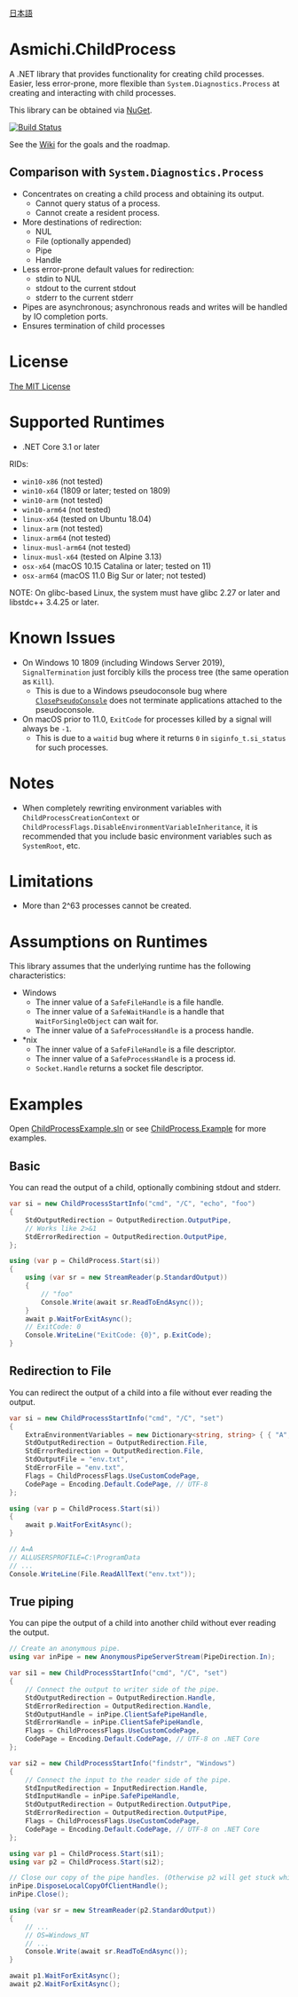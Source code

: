 [日本語](README.ja.md)

# Asmichi.ChildProcess
A .NET library that provides functionality for creating child processes. Easier, less error-prone, more flexible than `System.Diagnostics.Process` at creating and interacting with child processes.

This library can be obtained via [NuGet](https://www.nuget.org/packages/Asmichi.ChildProcess/).

[![Build Status](https://dev.azure.com/asmichi/ChildProcess/_apis/build/status/ChildProcess-CI?branchName=master)](https://dev.azure.com/asmichi/ChildProcess/_build/latest?definitionId=5&branchName=master)

See the [Wiki](https://github.com/asmichi/ChildProcess/wiki) for the goals and the roadmap.

## Comparison with `System.Diagnostics.Process`

- Concentrates on creating a child process and obtaining its output.
    - Cannot query status of a process.
    - Cannot create a resident process.
- More destinations of redirection:
    - NUL
    - File (optionally appended)
    - Pipe
    - Handle
- Less error-prone default values for redirection:
    - stdin to NUL
    - stdout to the current stdout
    - stderr to the current stderr
- Pipes are asynchronous; asynchronous reads and writes will be handled by IO completion ports.
- Ensures termination of child processes

# License

[The MIT License](LICENSE)

# Supported Runtimes

- .NET Core 3.1 or later

RIDs:

- `win10-x86` (not tested)
- `win10-x64` (1809 or later; tested on 1809)
- `win10-arm` (not tested)
- `win10-arm64` (not tested)
- `linux-x64` (tested on Ubuntu 18.04)
- `linux-arm` (not tested)
- `linux-arm64` (not tested)
- `linux-musl-arm64` (not tested)
- `linux-musl-x64` (tested on Alpine 3.13)
- `osx-x64` (macOS 10.15 Catalina or later; tested on 11)
- `osx-arm64` (macOS 11.0 Big Sur or later; not tested)

NOTE: On glibc-based Linux, the system must have glibc 2.27 or later and libstdc++ 3.4.25 or later.

# Known Issues

- On Windows 10 1809 (including Windows Server 2019), `SignalTermination` just forcibly kills the process tree (the same operation as `Kill`).
    - This is due to a Windows pseudoconsole bug where [`ClosePseudoConsole`](https://docs.microsoft.com/en-us/windows/console/closepseudoconsole) does not terminate applications attached to the pseudoconsole.
- On macOS prior to 11.0, `ExitCode` for processes killed by a signal will always be `-1`.
    - This is due to a `waitid` bug where it returns `0` in `siginfo_t.si_status` for such processes.

# Notes

- When completely rewriting environment variables with `ChildProcessCreationContext` or `ChildProcessFlags.DisableEnvironmentVariableInheritance`, it is recommended that you include basic environment variables such as `SystemRoot`, etc.

# Limitations

- More than 2^63 processes cannot be created.

# Assumptions on Runtimes

This library assumes that the underlying runtime has the following characteristics:

- Windows
    - The inner value of a `SafeFileHandle` is a file handle.
    - The inner value of a `SafeWaitHandle` is a handle that `WaitForSingleObject` can wait for.
    - The inner value of a `SafeProcessHandle` is a process handle.
- *nix
    - The inner value of a `SafeFileHandle` is a file descriptor.
    - The inner value of a `SafeProcessHandle` is a process id.
    - `Socket.Handle` returns a socket file descriptor.

# Examples

Open [ChildProcessExample.sln](ChildProcessExample.sln) or see [ChildProcess.Example](src/ChildProcess.Example/) for more examples.

## Basic

You can read the output of a child, optionally combining stdout and stderr.

```cs
var si = new ChildProcessStartInfo("cmd", "/C", "echo", "foo")
{
    StdOutputRedirection = OutputRedirection.OutputPipe,
    // Works like 2>&1
    StdErrorRedirection = OutputRedirection.OutputPipe,
};

using (var p = ChildProcess.Start(si))
{
    using (var sr = new StreamReader(p.StandardOutput))
    {
        // "foo"
        Console.Write(await sr.ReadToEndAsync());
    }
    await p.WaitForExitAsync();
    // ExitCode: 0
    Console.WriteLine("ExitCode: {0}", p.ExitCode);
}
```

## Redirection to File

You can redirect the output of a child into a file without ever reading the output.

```cs
var si = new ChildProcessStartInfo("cmd", "/C", "set")
{
    ExtraEnvironmentVariables = new Dictionary<string, string> { { "A", "A" } },
    StdOutputRedirection = OutputRedirection.File,
    StdErrorRedirection = OutputRedirection.File,
    StdOutputFile = "env.txt",
    StdErrorFile = "env.txt",
    Flags = ChildProcessFlags.UseCustomCodePage,
    CodePage = Encoding.Default.CodePage, // UTF-8
};

using (var p = ChildProcess.Start(si))
{
    await p.WaitForExitAsync();
}

// A=A
// ALLUSERSPROFILE=C:\ProgramData
// ...
Console.WriteLine(File.ReadAllText("env.txt"));
```

## True piping

You can pipe the output of a child into another child without ever reading the output.

```cs
// Create an anonymous pipe.
using var inPipe = new AnonymousPipeServerStream(PipeDirection.In);

var si1 = new ChildProcessStartInfo("cmd", "/C", "set")
{
    // Connect the output to writer side of the pipe.
    StdOutputRedirection = OutputRedirection.Handle,
    StdErrorRedirection = OutputRedirection.Handle,
    StdOutputHandle = inPipe.ClientSafePipeHandle,
    StdErrorHandle = inPipe.ClientSafePipeHandle,
    Flags = ChildProcessFlags.UseCustomCodePage,
    CodePage = Encoding.Default.CodePage, // UTF-8 on .NET Core
};

var si2 = new ChildProcessStartInfo("findstr", "Windows")
{
    // Connect the input to the reader side of the pipe.
    StdInputRedirection = InputRedirection.Handle,
    StdInputHandle = inPipe.SafePipeHandle,
    StdOutputRedirection = OutputRedirection.OutputPipe,
    StdErrorRedirection = OutputRedirection.OutputPipe,
    Flags = ChildProcessFlags.UseCustomCodePage,
    CodePage = Encoding.Default.CodePage, // UTF-8 on .NET Core
};

using var p1 = ChildProcess.Start(si1);
using var p2 = ChildProcess.Start(si2);

// Close our copy of the pipe handles. (Otherwise p2 will get stuck while reading from the pipe.)
inPipe.DisposeLocalCopyOfClientHandle();
inPipe.Close();

using (var sr = new StreamReader(p2.StandardOutput))
{
    // ...
    // OS=Windows_NT
    // ...
    Console.Write(await sr.ReadToEndAsync());
}

await p1.WaitForExitAsync();
await p2.WaitForExitAsync();
```
